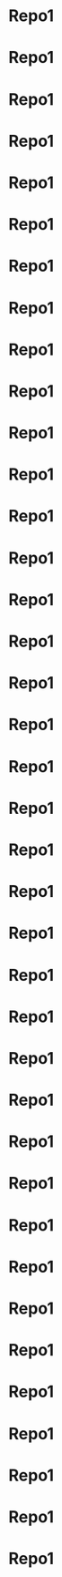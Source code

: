 # Repo1


# Repo1


# Repo1


# Repo1


# Repo1


# Repo1


# Repo1


# Repo1


# Repo1


# Repo1


# Repo1


# Repo1


# Repo1


# Repo1


# Repo1


# Repo1


# Repo1


# Repo1


# Repo1


# Repo1


# Repo1


# Repo1


# Repo1


# Repo1


# Repo1


# Repo1


# Repo1


# Repo1


# Repo1


# Repo1


# Repo1


# Repo1


# Repo1


# Repo1


# Repo1


# Repo1


# Repo1


# Repo1




